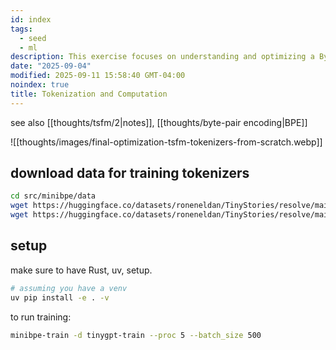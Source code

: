 ```yaml
---
id: index
tags:
  - seed
  - ml
description: This exercise focuses on understanding and optimizing a Byte Pair Encoding (BPE) tokenizer.
date: "2025-09-04"
modified: 2025-09-11 15:58:40 GMT-04:00
noindex: true
title: Tokenization and Computation
---
```


see also [[thoughts/tsfm/2|notes]], [[thoughts/byte-pair encoding|BPE]]

![[thoughts/images/final-optimization-tsfm-tokenizers-from-scratch.webp]]

## download data for training tokenizers

```bash
cd src/minibpe/data
wget https://huggingface.co/datasets/roneneldan/TinyStories/resolve/main/TinyStoriesV2-GPT4-train.txt
wget https://huggingface.co/datasets/roneneldan/TinyStories/resolve/main/TinyStoriesV2-GPT4-valid.txt
```

## setup

make sure to have Rust, uv, setup.

```bash
# assuming you have a venv
uv pip install -e . -v
```

to run training:

```bash
minibpe-train -d tinygpt-train --proc 5 --batch_size 500
```
